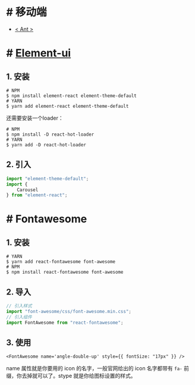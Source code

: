 

# # 移动端

- [< Ant >](https://mobile.ant.design/index-cn)

# # [Element-ui](https://elemefe.github.io/element-react/#/zh-CN/quick-start)

## 1. 安装

```shell
# NPM
$ npm install element-react element-theme-default 
# YARN
$ yarn add element-react element-theme-default 
```

还需要安装一个loader：

```shell
# NPM
$ npm install -D react-hot-loader
# YARN
$ yarn add -D react-hot-loader
```

## 2. 引入

```js
import "element-theme-default";
import {
    Carousel
} from "element-react";
```

# # Fontawesome

## 1. 安装

```shell
# YARN
$ yarn add react-fontawesome font-awesome
# NPM
$ npm install react-fontawesome font-awesome
```

## 2. 导入

```js
// 引入样式
import "font-awesome/css/font-awesome.min.css";
// 引入组件
import FontAwesome from "react-fontawesome";
```

## 3. 使用

```react
<FontAwesome name='angle-double-up' style={{ fontSize: "17px" }} />
```

name 属性就是你要用的 icon 的名字，一般官网给出的 icon 名字都带有 `fa-` 前缀，你去掉就可以了。stype 就是你给图标设置的样式。

